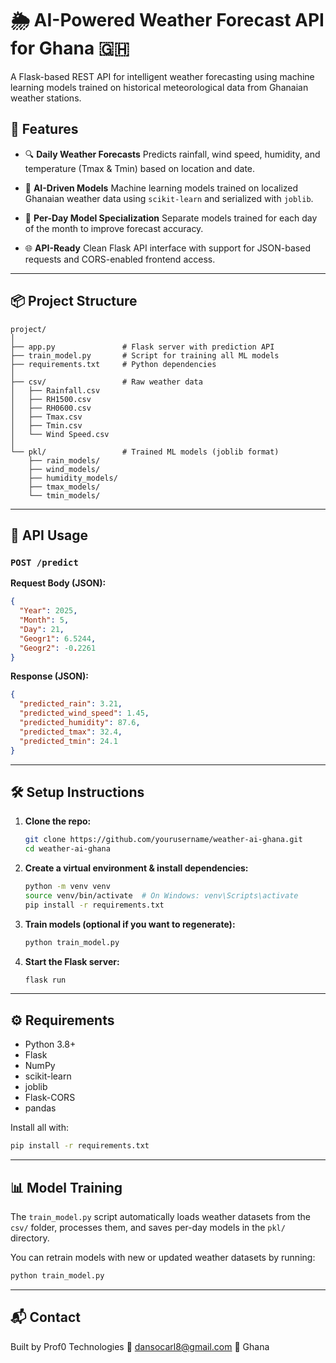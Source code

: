 # 🌦️ AI-Powered Weather Forecast API for Ghana 🇬🇭

A Flask-based REST API for intelligent weather forecasting using machine learning models trained on historical meteorological data from Ghanaian weather stations.

## 🚀 Features

* 🔍 **Daily Weather Forecasts**
  Predicts rainfall, wind speed, humidity, and temperature (Tmax & Tmin) based on location and date.

* 🤖 **AI-Driven Models**
  Machine learning models trained on localized Ghanaian weather data using `scikit-learn` and serialized with `joblib`.

* 🧠 **Per-Day Model Specialization**
  Separate models trained for each day of the month to improve forecast accuracy.

* 🌐 **API-Ready**
  Clean Flask API interface with support for JSON-based requests and CORS-enabled frontend access.

---

## 📦 Project Structure

```
project/
│
├── app.py               # Flask server with prediction API
├── train_model.py       # Script for training all ML models
├── requirements.txt     # Python dependencies
│
├── csv/                 # Raw weather data
│   ├── Rainfall.csv
│   ├── RH1500.csv
│   ├── RH0600.csv
│   ├── Tmax.csv
│   ├── Tmin.csv
│   └── Wind Speed.csv
│
└── pkl/                 # Trained ML models (joblib format)
    ├── rain_models/
    ├── wind_models/
    ├── humidity_models/
    ├── tmax_models/
    └── tmin_models/
```

---

## 📡 API Usage

### `POST /predict`

**Request Body (JSON):**

```json
{
  "Year": 2025,
  "Month": 5,
  "Day": 21,
  "Geogr1": 6.5244,
  "Geogr2": -0.2261
}
```

**Response (JSON):**

```json
{
  "predicted_rain": 3.21,
  "predicted_wind_speed": 1.45,
  "predicted_humidity": 87.6,
  "predicted_tmax": 32.4,
  "predicted_tmin": 24.1
}
```

---

## 🛠 Setup Instructions

1. **Clone the repo:**

   ```bash
   git clone https://github.com/yourusername/weather-ai-ghana.git
   cd weather-ai-ghana
   ```

2. **Create a virtual environment & install dependencies:**

   ```bash
   python -m venv venv
   source venv/bin/activate  # On Windows: venv\Scripts\activate
   pip install -r requirements.txt
   ```

3. **Train models (optional if you want to regenerate):**

   ```bash
   python train_model.py
   ```

4. **Start the Flask server:**

   ```bash
   flask run
   ```

---

## ⚙️ Requirements

* Python 3.8+
* Flask
* NumPy
* scikit-learn
* joblib
* Flask-CORS
* pandas

Install all with:

```bash
pip install -r requirements.txt
```

---

## 📊 Model Training

The `train_model.py` script automatically loads weather datasets from the `csv/` folder, processes them, and saves per-day models in the `pkl/` directory.

You can retrain models with new or updated weather datasets by running:

```bash
python train_model.py
```

---

## 📬 Contact

Built by Prof0 Technologies
📧 dansocarl8@gmail.com
📍 Ghana
